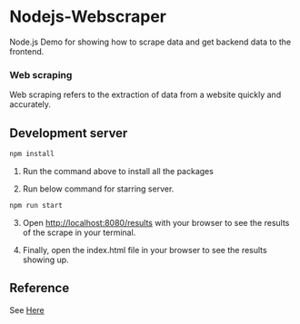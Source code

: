 # Nodejs-Webscraper

Node.js Demo for showing how to scrape data and get backend data to the frontend.

### Web scraping
Web scraping refers to the extraction of data from a website quickly and accurately. 

## Development server

```bash
npm install
```

1. Run the command above to install all the packages

2. Run below command for starring server.

```bash
npm run start
```

3. Open [http://localhost:8080/results](http://localhost:8080/results) with your browser to see the results of the scrape in your terminal.

4. Finally, open the index.html file in your browser to see the results showing up.

## Reference
See [Here](https://www.youtube.com/watch?v=-3lqUHeZs_0)